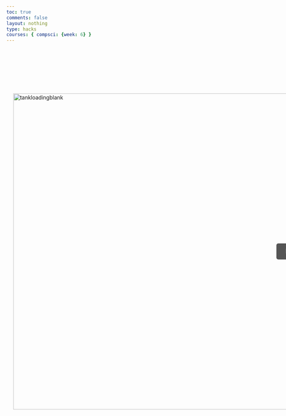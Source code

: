 ```yaml
---
toc: true
comments: false
layout: nothing
type: hacks
courses: { compsci: {week: 6} }
---
```


<html>
<head>
  <title>T.A.N.K.S</title>
  <style>
/* Container needed to position the button. Adjust the width as needed */
  .container {
    position: relative;
    top: 3%;
    left: 3.5%;
    width: 1472px;
    height: 828px;
    align: center;
  }
  /* Make the image responsive */
  .container img {
    width: 100%;
    height: auto;
  }
  /* Style the button and place it in the middle of the container/image */
  .container .btn {
    position: absolute;
    top: 50%;
    left: 50%;
    transform: translate(-50%, -50%);
    -ms-transform: translate(-50%, -50%);
    background-color: #555;
    color: white;
    font-size: 16px;
    padding: 12px 24px;
    border: none;
    cursor: pointer;
    border-radius: 5px;
  }
  .container .btn:hover {
    background-color: black;
  }
  </style>
</head>
<body>
  <div class="container">
    <img src="{{site.baseurl}}/images/sprite/TANKLOADINGBLANK.png" alt="tankloadingblank">
    <button class="btn">Button</button>
  </div>
  

  <script>
    /*
    function startGif() {
      document.body.style.backgroundImage = 'url("{{site.baseurl}}/images/sprite/TANK LOADING SLIDE (1).gif")';
      document.querySelectorAll('.button').forEach(function(button) {
        button.style.display = 'none';
      });
    }
*/
  </script>

</body>
</html>